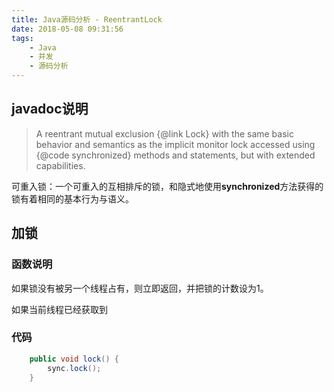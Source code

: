 ```yaml
---
title: Java源码分析 - ReentrantLock
date: 2018-05-08 09:31:56
tags:
	- Java
	- 并发
	- 源码分析
---
```






## javadoc说明

> A reentrant mutual exclusion {@link Lock} with the same basic behavior and semantics as the implicit monitor lock accessed using {@code synchronized} methods and statements, but with extended capabilities.


可重入锁：一个可重入的互相排斥的锁，和隐式地使用**synchronized**方法获得的锁有着相同的基本行为与语义。

## 加锁

### 函数说明

如果锁没有被另一个线程占有，则立即返回，并把锁的计数设为1。

如果当前线程已经获取到

### 代码

``` java
    public void lock() {
        sync.lock();
    }
```




